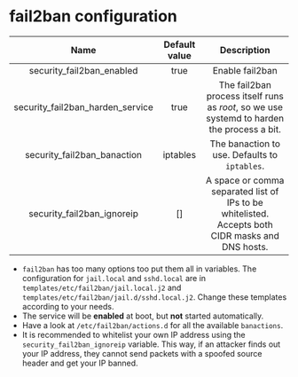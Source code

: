 # fail2ban configuration

| Name                             | Default value | Description                                                                                |
| :------------------------------: | :-----------: | :----------------------------------------------------------------------------------------: |
| security_fail2ban_enabled        | true          | Enable fail2ban                                                                            |
| security_fail2ban_harden_service | true          | The fail2ban process itself runs as _root_, so we use systemd to harden the process a bit. |
| security_fail2ban_banaction      | iptables      | The banaction to use. Defaults to `iptables`.                                              |
| security_fail2ban_ignoreip | [] | A space or comma separated list of IPs to be whitelisted. Accepts both CIDR masks and DNS hosts. |

- `fail2ban` has too many options too put them all in variables. The configuration for `jail.local` and `sshd.local` are in `templates/etc/fail2ban/jail.local.j2` and `templates/etc/fail2ban/jail.d/sshd.local.j2`. Change these templates according to your needs.
- The service will be **enabled** at boot, but **not** started automatically.
- Have a look at `/etc/fail2ban/actions.d` for all the available `banactions`.
- It is recommended to whitelist your own IP address using the `security_fail2ban_ignoreip` variable. This way, if an attacker finds out your IP address, they cannot send packets with a spoofed source header and get your IP banned.
